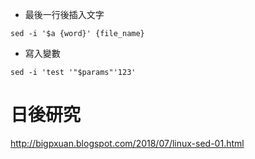 - 最後一行後插入文字   
```
sed -i '$a {word}' {file_name}    
```
- 寫入變數  
```
sed -i 'test '"$params"'123'  
```
# 日後研究  
http://bigpxuan.blogspot.com/2018/07/linux-sed-01.html

